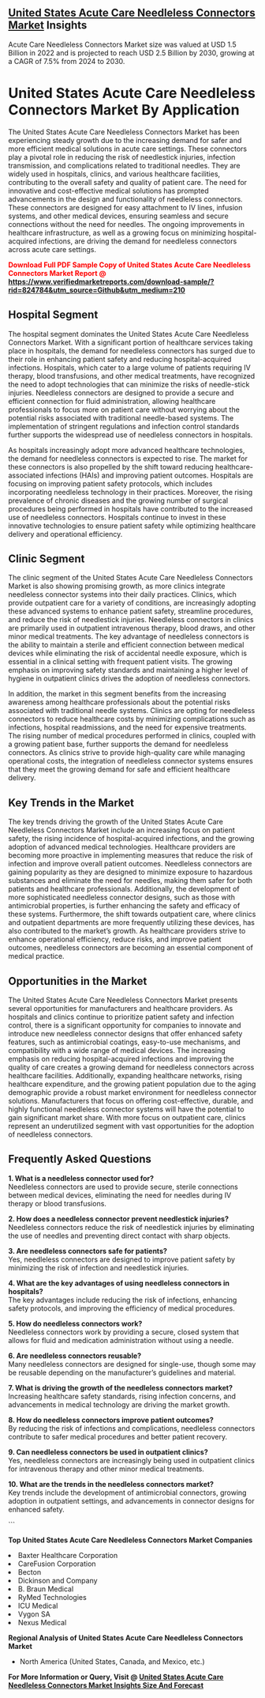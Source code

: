 <h2><a href="https://www.verifiedmarketreports.com/download-sample/?rid=824784&amp;utm_source=Github&amp;utm_medium=210" target="_blank">United States Acute Care Needleless Connectors Market</a> Insights</h2><p>Acute Care Needleless Connectors Market size was valued at USD 1.5 Billion in 2022 and is projected to reach USD 2.5 Billion by 2030, growing at a CAGR of 7.5% from 2024 to 2030.</p><p><h1>United States Acute Care Needleless Connectors Market By Application</h1><p>The United States Acute Care Needleless Connectors Market has been experiencing steady growth due to the increasing demand for safer and more efficient medical solutions in acute care settings. These connectors play a pivotal role in reducing the risk of needlestick injuries, infection transmission, and complications related to traditional needles. They are widely used in hospitals, clinics, and various healthcare facilities, contributing to the overall safety and quality of patient care. The need for innovative and cost-effective medical solutions has prompted advancements in the design and functionality of needleless connectors. These connectors are designed for easy attachment to IV lines, infusion systems, and other medical devices, ensuring seamless and secure connections without the need for needles. The ongoing improvements in healthcare infrastructure, as well as a growing focus on minimizing hospital-acquired infections, are driving the demand for needleless connectors across acute care settings. <strong><p><span class=""><span style="color: #ff0000;"><strong>Download Full PDF Sample Copy of United States Acute Care Needleless Connectors Market Report</strong> @ </span><a href="https://www.verifiedmarketreports.com/download-sample/?rid=824784&amp;utm_source=Github&amp;utm_medium=210" target="_blank">https://www.verifiedmarketreports.com/download-sample/?rid=824784&amp;utm_source=Github&amp;utm_medium=210</a></span></p></strong></p><h2>Hospital Segment</h2><p>The hospital segment dominates the United States Acute Care Needleless Connectors Market. With a significant portion of healthcare services taking place in hospitals, the demand for needleless connectors has surged due to their role in enhancing patient safety and reducing hospital-acquired infections. Hospitals, which cater to a large volume of patients requiring IV therapy, blood transfusions, and other medical treatments, have recognized the need to adopt technologies that can minimize the risks of needle-stick injuries. Needleless connectors are designed to provide a secure and efficient connection for fluid administration, allowing healthcare professionals to focus more on patient care without worrying about the potential risks associated with traditional needle-based systems. The implementation of stringent regulations and infection control standards further supports the widespread use of needleless connectors in hospitals.</p><p>As hospitals increasingly adopt more advanced healthcare technologies, the demand for needleless connectors is expected to rise. The market for these connectors is also propelled by the shift toward reducing healthcare-associated infections (HAIs) and improving patient outcomes. Hospitals are focusing on improving patient safety protocols, which includes incorporating needleless technology in their practices. Moreover, the rising prevalence of chronic diseases and the growing number of surgical procedures being performed in hospitals have contributed to the increased use of needleless connectors. Hospitals continue to invest in these innovative technologies to ensure patient safety while optimizing healthcare delivery and operational efficiency.</p><h2>Clinic Segment</h2><p>The clinic segment of the United States Acute Care Needleless Connectors Market is also showing promising growth, as more clinics integrate needleless connector systems into their daily practices. Clinics, which provide outpatient care for a variety of conditions, are increasingly adopting these advanced systems to enhance patient safety, streamline procedures, and reduce the risk of needlestick injuries. Needleless connectors in clinics are primarily used in outpatient intravenous therapy, blood draws, and other minor medical treatments. The key advantage of needleless connectors is the ability to maintain a sterile and efficient connection between medical devices while eliminating the risk of accidental needle exposure, which is essential in a clinical setting with frequent patient visits. The growing emphasis on improving safety standards and maintaining a higher level of hygiene in outpatient clinics drives the adoption of needleless connectors.</p><p>In addition, the market in this segment benefits from the increasing awareness among healthcare professionals about the potential risks associated with traditional needle systems. Clinics are opting for needleless connectors to reduce healthcare costs by minimizing complications such as infections, hospital readmissions, and the need for expensive treatments. The rising number of medical procedures performed in clinics, coupled with a growing patient base, further supports the demand for needleless connectors. As clinics strive to provide high-quality care while managing operational costs, the integration of needleless connector systems ensures that they meet the growing demand for safe and efficient healthcare delivery.</p><h2>Key Trends in the Market</h2><p>The key trends driving the growth of the United States Acute Care Needleless Connectors Market include an increasing focus on patient safety, the rising incidence of hospital-acquired infections, and the growing adoption of advanced medical technologies. Healthcare providers are becoming more proactive in implementing measures that reduce the risk of infection and improve overall patient outcomes. Needleless connectors are gaining popularity as they are designed to minimize exposure to hazardous substances and eliminate the need for needles, making them safer for both patients and healthcare professionals. Additionally, the development of more sophisticated needleless connector designs, such as those with antimicrobial properties, is further enhancing the safety and efficacy of these systems. Furthermore, the shift towards outpatient care, where clinics and outpatient departments are more frequently utilizing these devices, has also contributed to the market’s growth. As healthcare providers strive to enhance operational efficiency, reduce risks, and improve patient outcomes, needleless connectors are becoming an essential component of medical practice.</p><h2>Opportunities in the Market</h2><p>The United States Acute Care Needleless Connectors Market presents several opportunities for manufacturers and healthcare providers. As hospitals and clinics continue to prioritize patient safety and infection control, there is a significant opportunity for companies to innovate and introduce new needleless connector designs that offer enhanced safety features, such as antimicrobial coatings, easy-to-use mechanisms, and compatibility with a wide range of medical devices. The increasing emphasis on reducing hospital-acquired infections and improving the quality of care creates a growing demand for needleless connectors across healthcare facilities. Additionally, expanding healthcare networks, rising healthcare expenditure, and the growing patient population due to the aging demographic provide a robust market environment for needleless connector solutions. Manufacturers that focus on offering cost-effective, durable, and highly functional needleless connector systems will have the potential to gain significant market share. With more focus on outpatient care, clinics represent an underutilized segment with vast opportunities for the adoption of needleless connectors.</p><h2>Frequently Asked Questions</h2><p><strong>1. What is a needleless connector used for?</strong><br> Needleless connectors are used to provide secure, sterile connections between medical devices, eliminating the need for needles during IV therapy or blood transfusions.</p><p><strong>2. How does a needleless connector prevent needlestick injuries?</strong><br> Needleless connectors reduce the risk of needlestick injuries by eliminating the use of needles and preventing direct contact with sharp objects.</p><p><strong>3. Are needleless connectors safe for patients?</strong><br> Yes, needleless connectors are designed to improve patient safety by minimizing the risk of infection and needlestick injuries.</p><p><strong>4. What are the key advantages of using needleless connectors in hospitals?</strong><br> The key advantages include reducing the risk of infections, enhancing safety protocols, and improving the efficiency of medical procedures.</p><p><strong>5. How do needleless connectors work?</strong><br> Needleless connectors work by providing a secure, closed system that allows for fluid and medication administration without using a needle.</p><p><strong>6. Are needleless connectors reusable?</strong><br> Many needleless connectors are designed for single-use, though some may be reusable depending on the manufacturer’s guidelines and material.</p><p><strong>7. What is driving the growth of the needleless connectors market?</strong><br> Increasing healthcare safety standards, rising infection concerns, and advancements in medical technology are driving the market growth.</p><p><strong>8. How do needleless connectors improve patient outcomes?</strong><br> By reducing the risk of infections and complications, needleless connectors contribute to safer medical procedures and better patient recovery.</p><p><strong>9. Can needleless connectors be used in outpatient clinics?</strong><br> Yes, needleless connectors are increasingly being used in outpatient clinics for intravenous therapy and other minor medical treatments.</p><p><strong>10. What are the trends in the needleless connectors market?</strong><br> Key trends include the development of antimicrobial connectors, growing adoption in outpatient settings, and advancements in connector designs for enhanced safety.</p>```</p><p><strong>Top United States Acute Care Needleless Connectors Market Companies</strong></p><div data-test-id=""><p><li>Baxter Healthcare Corporation</li><li> CareFusion Corporation</li><li> Becton</li><li> Dickinson and Company</li><li> B. Braun Medical</li><li> RyMed Technologies</li><li> ICU Medical</li><li> Vygon SA</li><li> Nexus Medical</li></p><div><strong>Regional Analysis of&nbsp;United States Acute Care Needleless Connectors Market</strong></div><ul><li dir="ltr"><p dir="ltr">North America&nbsp;(United States, Canada, and Mexico, etc.)</p></li></ul><p><strong>For More Information or Query, Visit @&nbsp;</strong><strong><a href="https://www.verifiedmarketreports.com/product/acute-care-needleless-connectors-market/?utm_source=Github&amp;utm_medium=210" target="_blank">United States Acute Care Needleless Connectors Market Insights Size And Forecast</a></strong></p></div>
